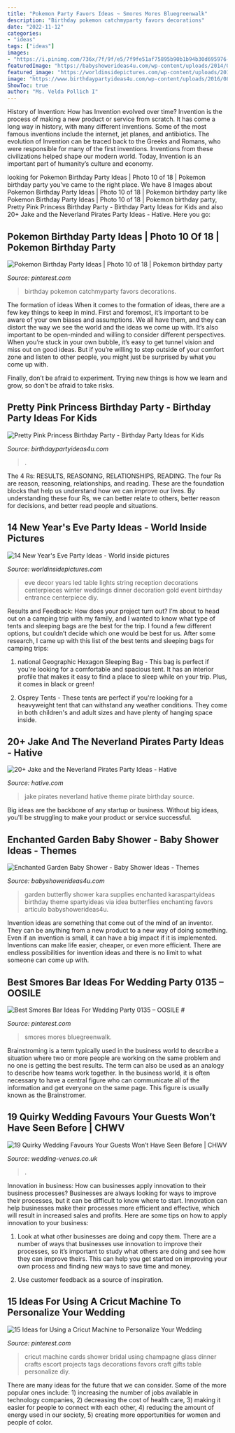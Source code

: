 ```yaml
---
title: "Pokemon Party Favors Ideas ~ Smores Mores Bluegreenwalk"
description: "Birthday pokemon catchmyparty favors decorations"
date: "2022-11-12"
categories:
- "ideas"
tags: ["ideas"]
images:
- "https://i.pinimg.com/736x/7f/9f/e5/7f9fe51af75895b90b1b94b30d695976--birthday-party-favors-th-birthday.jpg"
featuredImage: "https://babyshowerideas4u.com/wp-content/uploads/2014/01/994830_161397710711538_1592653542_n.jpg"
featured_image: "https://worldinsidepictures.com/wp-content/uploads/2013/12/920.jpg"
image: "https://www.birthdaypartyideas4u.com/wp-content/uploads/2016/08/pretty-pink-princess-birthday-party-tablescape.jpg"
ShowToc: true
author: "Ms. Velda Pollich I"
---
```



History of Invention: How has Invention evolved over time?
Invention is the process of making a new product or service from scratch. It has come a long way in history, with many different inventions. Some of the most famous inventions include the internet, jet planes, and antibiotics. The evolution of Invention can be traced back to the Greeks and Romans, who were responsible for many of the first inventions. Inventions from these civilizations helped shape our modern world. Today, Invention is an important part of humanity’s culture and economy.

	

		
looking for Pokemon Birthday Party Ideas | Photo 10 of 18 | Pokemon birthday party you've came to the right place. We have 8 Images about Pokemon Birthday Party Ideas | Photo 10 of 18 | Pokemon birthday party like Pokemon Birthday Party Ideas | Photo 10 of 18 | Pokemon birthday party, Pretty Pink Princess Birthday Party - Birthday Party Ideas for Kids and also 20+ Jake and the Neverland Pirates Party Ideas - Hative. Here you go:
		
    
## Pokemon Birthday Party Ideas | Photo 10 Of 18 | Pokemon Birthday Party

<img loading=lazy src="https://i.pinimg.com/736x/7f/9f/e5/7f9fe51af75895b90b1b94b30d695976--birthday-party-favors-th-birthday.jpg" onerror="this.onerror=null;this.src='https://tse1.mm.bing.net/th?id=OIP.q0g4491Hxm2eNEUpjtfeNQHaKX&amp;pid=15.1';" alt="Pokemon Birthday Party Ideas | Photo 10 of 18 | Pokemon birthday party">

_Source: pinterest.com_

>birthday pokemon catchmyparty favors decorations. 

	

The formation of ideas
When it comes to the formation of ideas, there are a few key things to keep in mind. First and foremost, it’s important to be aware of your own biases and assumptions. We all have them, and they can distort the way we see the world and the ideas we come up with.
It’s also important to be open-minded and willing to consider different perspectives. When you’re stuck in your own bubble, it’s easy to get tunnel vision and miss out on good ideas. But if you’re willing to step outside of your comfort zone and listen to other people, you might just be surprised by what you come up with.

Finally, don’t be afraid to experiment. Trying new things is how we learn and grow, so don’t be afraid to take risks.

    
## Pretty Pink Princess Birthday Party - Birthday Party Ideas For Kids

<img loading=lazy src="https://www.birthdaypartyideas4u.com/wp-content/uploads/2016/08/pretty-pink-princess-birthday-party-tablescape.jpg" onerror="this.onerror=null;this.src='https://tse4.mm.bing.net/th?id=OIP.juMfU1_l2OsyuR2PPf2flwHaNd&amp;pid=15.1';" alt="Pretty Pink Princess Birthday Party - Birthday Party Ideas for Kids">

_Source: birthdaypartyideas4u.com_

>. 

	

The 4 Rs: RESULTS, REASONING, RELATIONSHIPS, READING.
The four Rs are reason, reasoning, relationships, and reading. These are the foundation blocks that help us understand how we can improve our lives. By understanding these four Rs, we can better relate to others, better reason for decisions, and better read people and situations.

    
## 14 New Year&#039;s Eve Party Ideas - World Inside Pictures

<img loading=lazy src="https://worldinsidepictures.com/wp-content/uploads/2013/12/920.jpg" onerror="this.onerror=null;this.src='https://tse1.mm.bing.net/th?id=OIP.jij6bp6P0zUViOE9D5ZkYQAAAA&amp;pid=15.1';" alt="14 New Year&#039;s Eve Party Ideas - World inside pictures">

_Source: worldinsidepictures.com_

>eve decor years led table lights string reception decorations centerpieces winter weddings dinner decoration gold event birthday entrance centerpiece diy. 

	

Results and Feedback: How does your project turn out?
I’m about to head out on a camping trip with my family, and I wanted to know what type of tents and sleeping bags are the best for the trip. I found a few different options, but couldn’t decide which one would be best for us. After some research, I came up with this list of the best tents and sleeping bags for camping trips:
1) national Geographic Hexagon Sleeping Bag - This bag is perfect if you're looking for a comfortable and spacious tent. It has an interior profile that makes it easy to find a place to sleep while on your trip. Plus, it comes in black or green!

2) Osprey Tents - These tents are perfect if you're looking for a heavyweight tent that can withstand any weather conditions. They come in both children's and adult sizes and have plenty of hanging space inside.

    
## 20+ Jake And The Neverland Pirates Party Ideas - Hative

<img loading=lazy src="https://hative.com/wp-content/uploads/2014/02/pirate-party-ideas/jake-and-the-neverland-pirates-theme-8.jpg" onerror="this.onerror=null;this.src='https://tse3.mm.bing.net/th?id=OIP.0BXAFgkeSKRPh1F1CxjawQHaLH&amp;pid=15.1';" alt="20+ Jake and the Neverland Pirates Party Ideas - Hative">

_Source: hative.com_

>jake pirates neverland hative theme pirate birthday source. 

	

Big ideas are the backbone of any startup or business. Without big ideas, you'll be struggling to make your product or service successful.

    
## Enchanted Garden Baby Shower - Baby Shower Ideas - Themes

<img loading=lazy src="https://babyshowerideas4u.com/wp-content/uploads/2014/01/994830_161397710711538_1592653542_n.jpg" onerror="this.onerror=null;this.src='https://tse3.mm.bing.net/th?id=OIP.ELxxeE8rIrKFP29MgBOsCAHaLI&amp;pid=15.1';" alt="Enchanted Garden Baby Shower - Baby Shower Ideas - Themes">

_Source: babyshowerideas4u.com_

>garden butterfly shower kara supplies enchanted karaspartyideas birthday theme spartyideas via idea butterflies enchanting favors artículo babyshowerideas4u. 

	

Invention ideas are something that come out of the mind of an inventor. They can be anything from a new product to a new way of doing something. Even if an invention is small, it can have a big impact if it is implemented. Inventions can make life easier, cheaper, or even more efficient. There are endless possibilities for invention ideas and there is no limit to what someone can come up with.

    
## Best Smores Bar Ideas For Wedding Party 0135 – OOSILE #

<img loading=lazy src="https://i.pinimg.com/736x/b5/e8/c9/b5e8c987b495c283f973b612c315a77b.jpg" onerror="this.onerror=null;this.src='https://tse1.mm.bing.net/th?id=OIP.0qnvFI55loEzLIknXj446QHaLH&amp;pid=15.1';" alt="Best Smores Bar Ideas For Wedding Party 0135 – OOSILE #">

_Source: pinterest.com_

>smores mores bluegreenwalk. 

	

Brainstroming is a term typically used in the business world to describe a situation where two or more people are working on the same problem and no one is getting the best results. The term can also be used as an analogy to describe how teams work together. In the business world, it is often necessary to have a central figure who can communicate all of the information and get everyone on the same page. This figure is usually known as the Brainstromer.

    
## 19 Quirky Wedding Favours Your Guests Won’t Have Seen Before | CHWV

<img loading=lazy src="https://www.wedding-venues.co.uk/sites/default/files/1.19-quirky-wedding-favours-that-your-guests-wont-have-seen-before.jpg" onerror="this.onerror=null;this.src='https://tse4.mm.bing.net/th?id=OIP.2cw9ffEla1XBORsG2IXFSAHaLH&amp;pid=15.1';" alt="19 Quirky Wedding Favours Your Guests Won’t Have Seen Before | CHWV">

_Source: wedding-venues.co.uk_

>. 

	

Innovation in business: How can businesses apply innovation to their business processes?
Businesses are always looking for ways to improve their processes, but it can be difficult to know where to start. Innovation can help businesses make their processes more efficient and effective, which will result in increased sales and profits. Here are some tips on how to apply innovation to your business: 
1. Look at what other businesses are doing and copy them. There are a number of ways that businesses use innovation to improve their processes, so it’s important to study what others are doing and see how they can improve theirs. This can help you get started on improving your own process and finding new ways to save time and money. 

2. Use customer feedback as a source of inspiration.

    
## 15 Ideas For Using A Cricut Machine To Personalize Your Wedding

<img loading=lazy src="https://i.pinimg.com/736x/e4/25/db/e425db32202828ce2dbc8eb8d5e9943e--wedding-dinner-wedding-day.jpg" onerror="this.onerror=null;this.src='https://tse4.mm.bing.net/th?id=OIP.9t1nhy35THntWNosp6YZ_QHaLG&amp;pid=15.1';" alt="15 Ideas for Using a Cricut Machine to Personalize Your Wedding">

_Source: pinterest.com_

>cricut machine cards shower bridal using champagne glass dinner crafts escort projects tags decorations favors craft gifts table personalize diy. 

	

There are many ideas for the future that we can consider. Some of the more popular ones include: 1) increasing the number of jobs available in technology companies, 2) decreasing the cost of health care, 3) making it easier for people to connect with each other, 4) reducing the amount of energy used in our society, 5) creating more opportunities for women and people of color.

